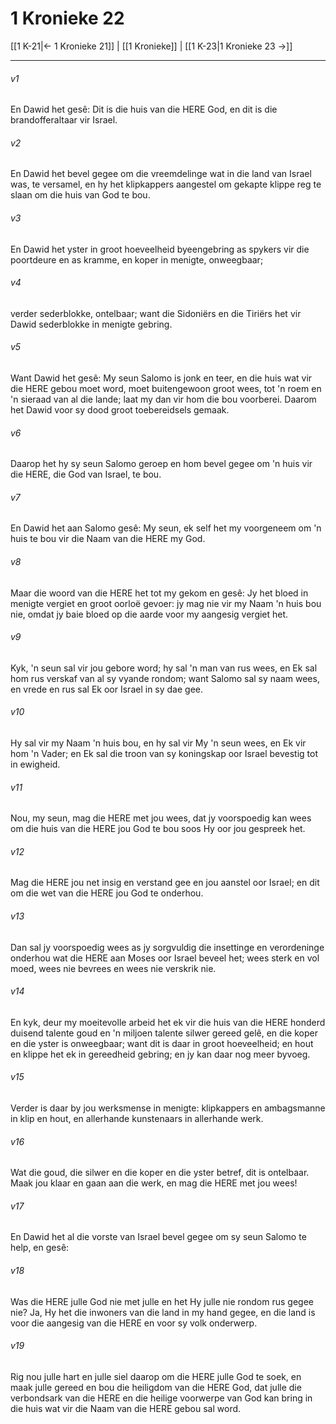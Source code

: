# 1 Kronieke 22

[[1 K-21|← 1 Kronieke 21]] | [[1 Kronieke]] | [[1 K-23|1 Kronieke 23 →]]
***

###### v1
En Dawid het gesê: Dit is die huis van die HERE God, en dit is die brandofferaltaar vir Israel. 
###### v2
En Dawid het bevel gegee om die vreemdelinge wat in die land van Israel was, te versamel, en hy het klipkappers aangestel om gekapte klippe reg te slaan om die huis van God te bou. 
###### v3
En Dawid het yster in groot hoeveelheid byeengebring as spykers vir die poortdeure en as kramme, en koper in menigte, onweegbaar; 
###### v4
verder sederblokke, ontelbaar; want die Sidoniërs en die Tiriërs het vir Dawid sederblokke in menigte gebring. 
###### v5
Want Dawid het gesê: My seun Salomo is jonk en teer, en die huis wat vir die HERE gebou moet word, moet buitengewoon groot wees, tot 'n roem en 'n sieraad van al die lande; laat my dan vir hom die bou voorberei. Daarom het Dawid voor sy dood groot toebereidsels gemaak. 
###### v6
Daarop het hy sy seun Salomo geroep en hom bevel gegee om 'n huis vir die HERE, die God van Israel, te bou. 
###### v7
En Dawid het aan Salomo gesê: My seun, ek self het my voorgeneem om 'n huis te bou vir die Naam van die HERE my God. 
###### v8
Maar die woord van die HERE het tot my gekom en gesê: Jy het bloed in menigte vergiet en groot oorloë gevoer: jy mag nie vir my Naam 'n huis bou nie, omdat jy baie bloed op die aarde voor my aangesig vergiet het. 
###### v9
Kyk, 'n seun sal vir jou gebore word; hy sal 'n man van rus wees, en Ek sal hom rus verskaf van al sy vyande rondom; want Salomo sal sy naam wees, en vrede en rus sal Ek oor Israel in sy dae gee. 
###### v10
Hy sal vir my Naam 'n huis bou, en hy sal vir My 'n seun wees, en Ek vir hom 'n Vader; en Ek sal die troon van sy koningskap oor Israel bevestig tot in ewigheid. 
###### v11
Nou, my seun, mag die HERE met jou wees, dat jy voorspoedig kan wees om die huis van die HERE jou God te bou soos Hy oor jou gespreek het. 
###### v12
Mag die HERE jou net insig en verstand gee en jou aanstel oor Israel; en dit om die wet van die HERE jou God te onderhou. 
###### v13
Dan sal jy voorspoedig wees as jy sorgvuldig die insettinge en verordeninge onderhou wat die HERE aan Moses oor Israel beveel het; wees sterk en vol moed, wees nie bevrees en wees nie verskrik nie. 
###### v14
En kyk, deur my moeitevolle arbeid het ek vir die huis van die HERE honderd duisend talente goud en 'n miljoen talente silwer gereed gelê, en die koper en die yster is onweegbaar; want dit is daar in groot hoeveelheid; en hout en klippe het ek in gereedheid gebring; en jy kan daar nog meer byvoeg. 
###### v15
Verder is daar by jou werksmense in menigte: klipkappers en ambagsmanne in klip en hout, en allerhande kunstenaars in allerhande werk. 
###### v16
Wat die goud, die silwer en die koper en die yster betref, dit is ontelbaar. Maak jou klaar en gaan aan die werk, en mag die HERE met jou wees! 
###### v17
En Dawid het al die vorste van Israel bevel gegee om sy seun Salomo te help, en gesê: 
###### v18
Was die HERE julle God nie met julle en het Hy julle nie rondom rus gegee nie? Ja, Hy het die inwoners van die land in my hand gegee, en die land is voor die aangesig van die HERE en voor sy volk onderwerp. 
###### v19
Rig nou julle hart en julle siel daarop om die HERE julle God te soek, en maak julle gereed en bou die heiligdom van die HERE God, dat julle die verbondsark van die HERE en die heilige voorwerpe van God kan bring in die huis wat vir die Naam van die HERE gebou sal word. 
